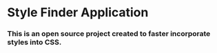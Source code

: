 # Style Finder Application

### This is an open source project created to faster incorporate styles into CSS.